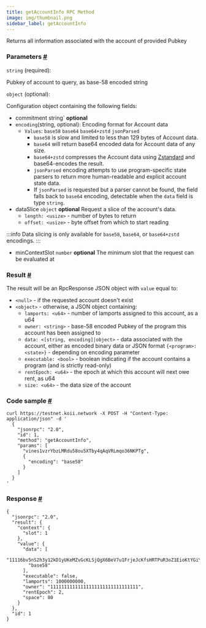 ```yaml
---
title: getAccountInfo RPC Method 
image: img/thumbnail.png
sidebar_label: getAccountInfo
---
```


Returns all information associated with the account of provided Pubkey

### Parameters [#](#parameters)
`string` (required): 

Pubkey of account to query, as base-58 encoded string

`object` (optional): 

Configuration object containing the following fields:

- commitment string` **optional** 
- `encoding`(string, optional): Encoding format for Account data
  - `Values`: `base58` `base64` `base64+zstd` `jsonParsed`
      *   `base58` is slow and limited to less than 129 bytes of Account data.
      *   `base64` will return base64 encoded data for Account data of any size.
      *   `base64+zstd` compresses the Account data using [Zstandard](https://facebook.github.io/zstd/) and base64-encodes the result.
      *   `jsonParsed` encoding attempts to use program-specific state parsers to return more human-readable and explicit account state data.
      *   If `jsonParsed` is requested but a parser cannot be found, the field falls back to `base64` encoding, detectable when the `data` field is type `string`.
- dataSlice `object` **optional**
  Request a slice of the account's data.
    *   `length: <usize>` - number of bytes to return
    *   `offset: <usize>` - byte offset from which to start reading

:::info
Data slicing is only available for `base58`, `base64`, or `base64+zstd` encodings.
:::
- minContextSlot `number` **optional**
The minimum slot that the request can be evaluated at

### Result [#](#result)

The result will be an RpcResponse JSON object with `value` equal to:

*   `<null>` - if the requested account doesn't exist
*   `<object>` - otherwise, a JSON object containing:
    *   `lamports: <u64>` - number of lamports assigned to this account, as a u64
    *   `owner: <string>` - base-58 encoded Pubkey of the program this account has been assigned to
    *   `data: <[string, encoding]|object>` - data associated with the account, either as encoded binary data or JSON format `{<program>: <state>}` - depending on encoding parameter
    *   `executable: <bool>` - boolean indicating if the account contains a program (and is strictly read-only)
    *   `rentEpoch: <u64>` - the epoch at which this account will next owe rent, as u64
    *   `size: <u64>` - the data size of the account

### Code sample [#](#code-sample)

```
curl https://testnet.koii.network -X POST -H "Content-Type: application/json" -d '
  {
    "jsonrpc": "2.0",
    "id": 1,
    "method": "getAccountInfo",
    "params": [
      "vines1vzrYbzLMRdu58ou5XTby4qAqVRLmqo36NKPTg",
      {
        "encoding": "base58"
      }
    ]
  }
'
```


### Response [#](#response)

```
{
  "jsonrpc": "2.0",
  "result": {
    "context": {
      "slot": 1
    },
    "value": {
      "data": [
        "11116bv5nS2h3y12kD1yUKeMZvGcKLSjQgX6BeV7u1FrjeJcKfsHRTPuR3oZ1EioKtYGiYxpxMG5vpbZLsbcBYBEmZZcMKaSoGx9JZeAuWf",
        "base58"
      ],
      "executable": false,
      "lamports": 1000000000,
      "owner": "11111111111111111111111111111111",
      "rentEpoch": 2,
      "space": 80
    }
  },
  "id": 1
}
```
